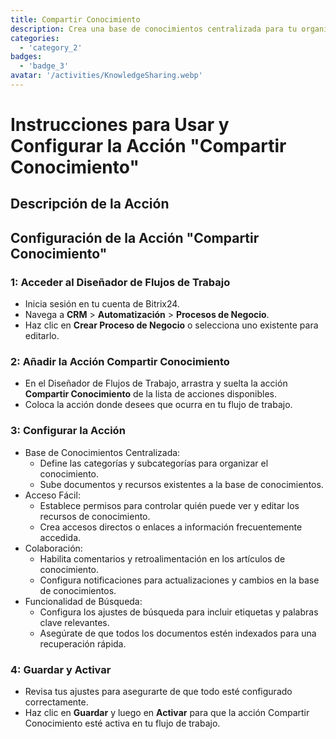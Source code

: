 ```yaml
---
title: Compartir Conocimiento
description: Crea una base de conocimientos centralizada para tu organización.
categories: 
  - 'category_2'
badges: 
  - 'badge_3'
avatar: '/activities/KnowledgeSharing.webp'
---
```

# Instrucciones para Usar y Configurar la Acción "Compartir Conocimiento"

## Descripción de la Acción

## **Configuración de la Acción "Compartir Conocimiento"**

### 1: Acceder al Diseñador de Flujos de Trabajo
- Inicia sesión en tu cuenta de Bitrix24.
- Navega a **CRM** > **Automatización** > **Procesos de Negocio**.
- Haz clic en **Crear Proceso de Negocio** o selecciona uno existente para editarlo.

### 2: Añadir la Acción Compartir Conocimiento
- En el Diseñador de Flujos de Trabajo, arrastra y suelta la acción **Compartir Conocimiento** de la lista de acciones disponibles.
- Coloca la acción donde desees que ocurra en tu flujo de trabajo.

### 3: Configurar la Acción
- Base de Conocimientos Centralizada:
  - Define las categorías y subcategorías para organizar el conocimiento.
  - Sube documentos y recursos existentes a la base de conocimientos.
- Acceso Fácil:
  - Establece permisos para controlar quién puede ver y editar los recursos de conocimiento.
  - Crea accesos directos o enlaces a información frecuentemente accedida.
- Colaboración:
  - Habilita comentarios y retroalimentación en los artículos de conocimiento.
  - Configura notificaciones para actualizaciones y cambios en la base de conocimientos.
- Funcionalidad de Búsqueda:
  - Configura los ajustes de búsqueda para incluir etiquetas y palabras clave relevantes.
  - Asegúrate de que todos los documentos estén indexados para una recuperación rápida.

### 4: Guardar y Activar
- Revisa tus ajustes para asegurarte de que todo esté configurado correctamente.
- Haz clic en **Guardar** y luego en **Activar** para que la acción Compartir Conocimiento esté activa en tu flujo de trabajo.